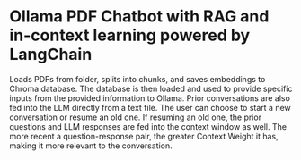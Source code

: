 # Ollama PDF Chatbot with RAG and in-context learning powered by LangChain

Loads PDFs from folder, splits into chunks, and saves embeddings to Chroma database. The database is then loaded and used to provide specific inputs from the provided information to Ollama. Prior conversations are also fed into the LLM directly from a text file. The user can choose to start a new conversation or resume an old one. If resuming an old one, the prior questions and LLM responses are fed into the context window as well. The more recent a question-response pair, the greater Context Weight it has, making it more relevant to the conversation.
